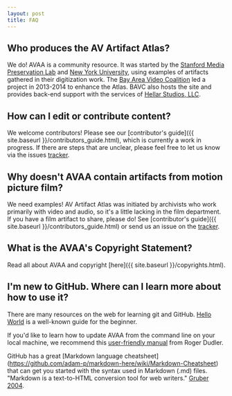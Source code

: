 ```yaml
---
layout: post
title: FAQ
---
```


## Who produces the AV Artifact Atlas?

We do! AVAA is a community resource. It was started by the [Stanford Media Preservation Lab](https://lib.stanford.edu/stanford-media-preservation-lab/) and [New York University](http://dlib.nyu.edu/dlts/), using examples of artifacts gathered in their digitization work. The [Bay Area Video Coalition](http://www.bavc.org) led a project in 2013-2014 to enhance the Atlas. BAVC also hosts the site and provides back-end support with the services of [Hellar Studios, LLC](http://hellarstudios.com).

## How can I edit or contribute content?

We welcome contributors! Please see our [contributor's guide]({{ site.baseurl }}/contributors_guide.html), which is currently a work in progress. If there are steps that are unclear, please feel free to let us know via the issues [tracker](https://github.com/bavc/avaa/issues). 

## Why doesn't AVAA contain artifacts from motion picture film?

We need examples! AV Artifact Atlas was initiated by archivists who work primarily with video and audio, so it's a little lacking in the film department. If you have a film artifact to share, please do! See [contributor's guide]({{ site.baseurl }}/contributors_guide.html) or send us an issue on the [tracker](https://github.com/bavc/avaa/issues).  

## What is the AVAA's Copyright Statement?

Read all about AVAA and copyright [here]({{ site.baseurl }}/copyrights.html).

## I'm new to GitHub. Where can I learn more about how to use it? 

There are many resources on the web for learning git and GitHub. [Hello World](https://guides.github.com/activities/hello-world/) is a well-known guide for the beginner. 

If you'd like to learn how to update AVAA from the command line on your local machine, we recommend this [user-friendly manual](http://rogerdudler.github.io/git-guide/) from Roger Dudler. 

GitHub has a great [Markdown language cheatsheet] (https://github.com/adam-p/markdown-here/wiki/Markdown-Cheatsheet) that can get you started with the syntax used in Markdown (.md) files. "Markdown is a text-to-HTML conversion tool for web writers." [Gruber 2004](http://daringfireball.net/projects/markdown/). 

